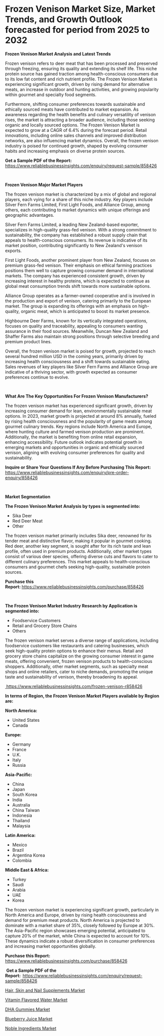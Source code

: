 <p><h1>Frozen Venison Market Size, Market Trends, and Growth Outlook forecasted for period from 2025 to 2032</h1></p><p><strong>Frozen Venison Market Analysis and Latest Trends</strong></p>
<p><p>Frozen venison refers to deer meat that has been processed and preserved through freezing, ensuring its quality and extending its shelf life. This niche protein source has gained traction among health-conscious consumers due to its low fat content and rich nutrient profile. The Frozen Venison Market is experiencing significant growth, driven by rising demand for alternative meats, an increase in outdoor and hunting activities, and growing popularity within gourmet and specialty food segments.</p><p>Furthermore, shifting consumer preferences towards sustainable and ethically sourced meats have contributed to market expansion. As awareness regarding the health benefits and culinary versatility of venison rises, the market is attracting a broader audience, including those seeking organic and locally sourced options. The Frozen Venison Market is expected to grow at a CAGR of 6.4% during the forecast period. Retail innovations, including online sales channels and improved distribution networks, are also influencing market dynamics. Overall, the frozen venison industry is poised for continued growth, shaped by evolving consumer habits and increasing emphasis on diverse protein sources.</p></p>
<p><strong>Get a Sample PDF of the Report:&nbsp;</strong> <a href="https://www.reliablebusinessinsights.com/enquiry/request-sample/858426?utm_campaign=63&utm_medium=2&utm_source=Github&utm_content=ia&utm_term=14022025&utm_id=frozen-venison">https://www.reliablebusinessinsights.com/enquiry/request-sample/858426</a></p>
<p>&nbsp;</p>
<p><strong>Frozen Venison Major Market Players</strong></p>
<p><p>The frozen venison market is characterized by a mix of global and regional players, each vying for a share of this niche industry. Key players include Silver Fern Farms Limited, First Light Foods, and Alliance Group, among others, each contributing to market dynamics with unique offerings and geographic advantages.</p><p>Silver Fern Farms Limited, a leading New Zealand-based exporter, specializes in high-quality grass-fed venison. With a strong commitment to sustainability, the company has established a robust supply chain that appeals to health-conscious consumers. Its revenue is indicative of its market position, contributing significantly to New Zealand's venison exports.</p><p>First Light Foods, another prominent player from New Zealand, focuses on premium grass-fed venison. Their emphasis on ethical farming practices positions them well to capture growing consumer demand in international markets. The company has experienced consistent growth, driven by increasing interest in healthy proteins, which is expected to continue as global meat consumption trends shift towards more sustainable options.</p><p>Alliance Group operates as a farmer-owned cooperative and is involved in the production and export of venison, catering primarily to the European market. The group is expanding its offerings with an emphasis on high-quality, organic meat, which is anticipated to boost its market presence.</p><p>Highbourne Deer Farms, known for its vertically integrated operations, focuses on quality and traceability, appealing to consumers wanting assurance in their food sources. Meanwhile, Duncan New Zealand and Shaffer Farms also maintain strong positions through selective breeding and premium product lines.</p><p>Overall, the frozen venison market is poised for growth, projected to reach several hundred million USD in the coming years, primarily driven by increasing health consciousness and a shift towards sustainable eating. Sales revenues of key players like Silver Fern Farms and Alliance Group are indicative of a thriving sector, with growth expected as consumer preferences continue to evolve.</p></p>
<p>&nbsp;</p>
<p><strong>What Are The Key Opportunities For Frozen Venison Manufacturers?</strong></p>
<p><p>The frozen venison market has experienced significant growth, driven by increasing consumer demand for lean, environmentally sustainable meat options. In 2023, market growth is projected at around 8% annually, fueled by rising health consciousness and the popularity of game meats among gourmet culinary trends. Key regions include North America and Europe, where hunting culture and farmed venison production are prominent. Additionally, the market is benefiting from online retail expansion, enhancing accessibility. Future outlook indicates potential growth in emerging markets and opportunities in organic and ethically sourced venison, aligning with evolving consumer preferences for quality and sustainability.</p></p>
<p><strong>Inquire or Share Your Questions If Any Before Purchasing This Report:</strong> <a href="https://www.reliablebusinessinsights.com/enquiry/pre-order-enquiry/858426?utm_campaign=63&utm_medium=2&utm_source=Github&utm_content=ia&utm_term=14022025&utm_id=frozen-venison">https://www.reliablebusinessinsights.com/enquiry/pre-order-enquiry/858426</a></p>
<p>&nbsp;</p>
<p><strong>Market Segmentation</strong></p>
<p><strong>The Frozen Venison Market Analysis by types is segmented into:</strong></p>
<p><ul><li>Sika Deer</li><li>Red Deer Meat</li><li>Other</li></ul></p>
<p><p>The frozen venison market primarily includes Sika deer, renowned for its tender meat and distinctive flavor, making it popular in gourmet cooking. Red deer, another key segment, is sought after for its rich taste and lean profile, often used in premium products. Additionally, other market types consist of various deer species, offering diverse cuts and flavors to cater to different culinary preferences. This market appeals to health-conscious consumers and gourmet chefs seeking high-quality, sustainable protein sources.</p></p>
<p><strong>Purchase this Report:&nbsp;</strong><a href="https://www.reliablebusinessinsights.com/purchase/858426?utm_campaign=63&utm_medium=2&utm_source=Github&utm_content=ia&utm_term=14022025&utm_id=frozen-venison">https://www.reliablebusinessinsights.com/purchase/858426</a></p>
<p>&nbsp;</p>
<p><strong>The Frozen Venison Market Industry Research by Application is segmented into:</strong></p>
<p><ul><li>Foodservice Customers</li><li>Retail and Grocery Store Chains</li><li>Others</li></ul></p>
<p><p>The frozen venison market serves a diverse range of applications, including foodservice customers like restaurants and catering businesses, which seek high-quality protein options to enhance their menus. Retail and grocery store chains capitalize on the growing consumer interest in game meats, offering convenient, frozen venison products to health-conscious shoppers. Additionally, other market segments, such as specialty meat shops and online retailers, cater to niche demands, promoting the unique taste and sustainability of venison, thereby broadening its appeal.</p></p>
<p><a href="https://www.reliablebusinessinsights.com/frozen-venison-r858426?utm_campaign=63&utm_medium=2&utm_source=Github&utm_content=ia&utm_term=14022025&utm_id=frozen-venison">&nbsp;https://www.reliablebusinessinsights.com/frozen-venison-r858426</a></p>
<p><strong>In terms of Region, the Frozen Venison Market Players available by Region are:</strong></p>
<p>
    <p> <strong> North America: </strong>
        <ul>
            <li>United States</li>
            <li>Canada</li>
        </ul>
        </p> 
    <p> <strong> Europe: </strong>
        <ul>
            <li>Germany</li>
            <li>France</li>
            <li>U.K.</li>
            <li>Italy</li>
            <li>Russia</li>
        </ul>
        </p> 
    <p> <strong> Asia-Pacific: </strong>
        <ul>
            <li>China</li>
            <li>Japan</li>
            <li>South Korea</li>
            <li>India</li>
            <li>Australia</li>
            <li>China Taiwan</li>
            <li>Indonesia</li>
            <li>Thailand</li>
            <li>Malaysia</li>
        </ul>
        </p> 
    <p> <strong> Latin America: </strong>
        <ul>
            <li>Mexico</li>
            <li>Brazil</li>
            <li>Argentina Korea</li>
            <li>Colombia</li>
        </ul>
        </p> 
    <p> <strong> Middle East & Africa: </strong>
        <ul>
            <li>Turkey</li>
            <li>Saudi</li>
            <li>Arabia</li>
            <li>UAE</li>
            <li>Korea</li>
        </ul>
    </p>
    </p>
<p><p>The frozen venison market is experiencing significant growth, particularly in North America and Europe, driven by rising health consciousness and demand for premium meat products. North America is projected to dominate with a market share of 35%, closely followed by Europe at 30%. The Asia-Pacific region showcases emerging potential, anticipated to capture 20% of the market, while China is expected to account for 10%. These dynamics indicate a robust diversification in consumer preferences and increasing market opportunities globally.</p></p>
<p><strong>Purchase this Report: </strong><a href="https://www.reliablebusinessinsights.com/purchase/858426?utm_campaign=63&utm_medium=2&utm_source=Github&utm_content=ia&utm_term=14022025&utm_id=frozen-venison">https://www.reliablebusinessinsights.com/purchase/858426</a></p>
<p>&nbsp;<strong>Get a Sample PDF of the Report:&nbsp;&nbsp;</strong><a href="https://www.reliablebusinessinsights.com/enquiry/request-sample/858426?utm_campaign=63&utm_medium=2&utm_source=Github&utm_content=ia&utm_term=14022025&utm_id=frozen-venison">https://www.reliablebusinessinsights.com/enquiry/request-sample/858426</a></p>
<p><strong></strong></p>
<p><p><a href="https://github.com/dailyspunj47/Market-Research-Report-List-1/blob/main/hair-skin-and-nail-supplements-market.md?utm_campaign=63&utm_medium=2&utm_source=Github&utm_content=ia&utm_term=14022025&utm_id=frozen-venison">Hair, Skin and Nail Supplements Market</a></p><p><a href="https://github.com/muvdibezuh/Market-Research-Report-List-1/blob/main/vitamin-flavored-water-market.md?utm_campaign=63&utm_medium=2&utm_source=Github&utm_content=ia&utm_term=14022025&utm_id=frozen-venison">Vitamin Flavored Water Market</a></p><p><a href="https://github.com/momossidram/Market-Research-Report-List-1/blob/main/dha-gummies-market.md?utm_campaign=63&utm_medium=2&utm_source=Github&utm_content=ia&utm_term=14022025&utm_id=frozen-venison">DHA Gummies Market</a></p><p><a href="https://github.com/berbelsagwan/Market-Research-Report-List-1/blob/main/blueberry-juice-market.md?utm_campaign=63&utm_medium=2&utm_source=Github&utm_content=ia&utm_term=14022025&utm_id=frozen-venison">Blueberry Juice Market</a></p><p><a href="https://github.com/ajayanhaizan/Market-Research-Report-List-1/blob/main/noble-ingredients-market.md?utm_campaign=63&utm_medium=2&utm_source=Github&utm_content=ia&utm_term=14022025&utm_id=frozen-venison">Noble Ingredients Market</a></p></p>